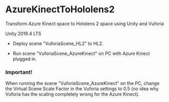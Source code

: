 # AzureKinectToHololens2
Transform Azure Kinect space to Hololens 2 space using Unity and Vuforia

Unity 2019.4 LTS

* Deploy scene "VuforiaScene_HL2" to HL2.

* Run scene "VuforiaScene_AzureKinect" on PC with Azure Kinect plugged in. 
### Important!
When running the scene "VuforiaScene_AzureKinect" on the PC, change the Virtual Scene Scale Factor in the Vuforia settings to 0.5 (no idea why Vuforia has the scaling completely wrong for the Azure Kinect).
